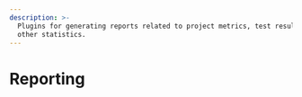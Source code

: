 ```yaml
---
description: >-
  Plugins for generating reports related to project metrics, test results, and
  other statistics.
---
```


# Reporting

